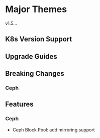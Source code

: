 # Major Themes

v1.5...

## K8s Version Support

## Upgrade Guides

## Breaking Changes

### Ceph

## Features

### Ceph

* Ceph Block Pool: add mirroring support